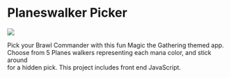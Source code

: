 # Planeswalker Picker
![](https://media.giphy.com/media/xI15mm8Gak8aOTw5FZ/giphy.gif)

Pick your Brawl Commander with this fun Magic the Gathering themed app. <br>
Choose from 5 Planes walkers representing each mana color, and stick around <br> 
for a hidden pick. This project includes front end JavaScript.
